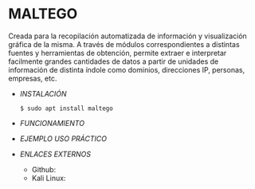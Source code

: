 # **MALTEGO**

Creada para la recopilación automatizada de información y visualización gráfica de la misma. A través de módulos correspondientes a distintas fuentes y herramientas de obtención, permite extraer e interpretar facilmente grandes cantidades de datos a partir de unidades de información de distinta índole como dominios, direcciones IP, personas, empresas, etc.

- *INSTALACIÓN*

      $ sudo apt install maltego

- *FUNCIONAMIENTO*




- *EJEMPLO USO PRÁCTICO*



- *ENLACES EXTERNOS*

  - Github:
  - Kali Linux: 
